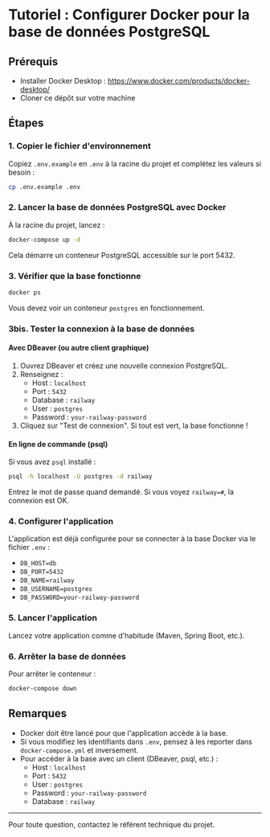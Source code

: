 # Tutoriel : Configurer Docker pour la base de données PostgreSQL

## Prérequis
- Installer Docker Desktop : https://www.docker.com/products/docker-desktop/
- Cloner ce dépôt sur votre machine

## Étapes

### 1. Copier le fichier d'environnement
Copiez `.env.example` en `.env` à la racine du projet et complétez les valeurs si besoin :

```bash
cp .env.example .env
```

### 2. Lancer la base de données PostgreSQL avec Docker
À la racine du projet, lancez :

```bash
docker-compose up -d
```

Cela démarre un conteneur PostgreSQL accessible sur le port 5432.


### 3. Vérifier que la base fonctionne

```bash
docker ps
```
Vous devez voir un conteneur `postgres` en fonctionnement.

### 3bis. Tester la connexion à la base de données

#### Avec DBeaver (ou autre client graphique)
1. Ouvrez DBeaver et créez une nouvelle connexion PostgreSQL.
2. Renseignez :
   - Host : `localhost`
   - Port : `5432`
   - Database : `railway`
   - User : `postgres`
   - Password : `your-railway-password`
3. Cliquez sur "Test de connexion". Si tout est vert, la base fonctionne !

#### En ligne de commande (psql)
Si vous avez `psql` installé :

```bash
psql -h localhost -U postgres -d railway
```
Entrez le mot de passe quand demandé. Si vous voyez `railway=#`, la connexion est OK.

### 4. Configurer l'application
L'application est déjà configurée pour se connecter à la base Docker via le fichier `.env` :
- `DB_HOST=db`
- `DB_PORT=5432`
- `DB_NAME=railway`
- `DB_USERNAME=postgres`
- `DB_PASSWORD=your-railway-password`

### 5. Lancer l'application
Lancez votre application comme d'habitude (Maven, Spring Boot, etc.).

### 6. Arrêter la base de données
Pour arrêter le conteneur :

```bash
docker-compose down
```

## Remarques
- Docker doit être lancé pour que l'application accède à la base.
- Si vous modifiez les identifiants dans `.env`, pensez à les reporter dans `docker-compose.yml` et inversement.
- Pour accéder à la base avec un client (DBeaver, psql, etc.) :
  - Host : `localhost`
  - Port : `5432`
  - User : `postgres`
  - Password : `your-railway-password`
  - Database : `railway`

---
Pour toute question, contactez le référent technique du projet.
